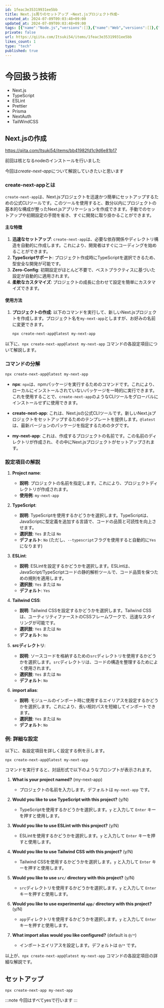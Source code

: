 ```yaml
---
id: 1feac3e35319931ee5bb
title: Next.js周りのセットアップ ~Next.jsプロジェクト作成~
created_at: 2024-07-09T09:03:48+09:00
updated_at: 2024-07-09T09:03:48+09:00
tags: [{"name":"Node.js","versions":[]},{"name":"Web","versions":[]},{"name":"TypeScript","versions":[]},{"name":"Next.js","versions":[]}]
private: false
url: https://qiita.com/Itsuki54/items/1feac3e35319931ee5bb
likes_count: 1
type: "tech"
published: true
---
```


# 今回扱う技術
- Next.js
- TypeScript
- ESLint
- Prettier
- Prisma
- NextAuth
- TailWindCSS

## Next.jsの作成

https://qiita.com/Itsuki54/items/bb41982fd1c9d6e81b17

前回は核となるnodeのインストールを行いました

今回は*create-next-app*について解説していきたいと思います

### create-next-appとは

`create-next-app`は、Next.jsプロジェクトを迅速かつ簡単にセットアップするための公式CLIツールです。このツールを使用すると、数分以内にプロジェクトの基本的な構成が整ったNext.jsアプリケーションを作成できます。手動でのセットアップや初期設定の手間を省き、すぐに開発に取り掛かることができます。

#### 主な特徴

1. **迅速なセットアップ**: `create-next-app`は、必要な依存関係やディレクトリ構造を自動的に作成します。これにより、開発者はすぐにコーディングを始めることができます。
2. **TypeScriptサポート**: プロジェクト作成時にTypeScriptを選択できるため、型安全な開発が可能です。
3. **Zero-Config**: 初期設定がほとんど不要で、ベストプラクティスに基づいた設定が自動的に適用されます。
4. **柔軟なカスタマイズ**: プロジェクトの成長に合わせて設定を簡単にカスタマイズできます。

#### 使用方法

1. **プロジェクトの作成**:
   以下のコマンドを実行して、新しいNext.jsプロジェクトを作成します。プロジェクト名を`my-next-app`としますが、お好みの名前に変更できます。
   ```bash
   npx create-next-app@latest my-next-app
   ```

以下に、`npx create-next-app@latest my-next-app` コマンドの各設定項目について解説します。

### コマンドの分解

```bash
npx create-next-app@latest my-next-app
```

- **npx**: `npx`は、npmパッケージを実行するためのコマンドです。これにより、ローカルにインストールされていないパッケージを一時的に実行できます。これを使用することで、`create-next-app`のようなCLIツールをグローバルにインストールせずに使用できます。

- **create-next-app**: これは、Next.jsの公式CLIツールです。新しいNext.jsプロジェクトをセットアップするためのテンプレートを提供します。`@latest`は、最新バージョンのパッケージを指定するためのタグです。

- **my-next-app**: これは、作成するプロジェクトの名前です。この名前のディレクトリが作成され、その中にNext.jsプロジェクトがセットアップされます。

### 設定項目の解説

1. **Project name**:
   - **説明**: プロジェクトの名前を指定します。これにより、プロジェクトディレクトリが作成されます。
   - **使用例**: `my-next-app`

2. **TypeScript**:
   - **説明**: TypeScriptを使用するかどうかを選択します。TypeScriptは、JavaScriptに型定義を追加する言語で、コードの品質と可読性を向上させます。
   - **選択肢**: `Yes` または `No`
   - **デフォルト**: `No` (ただし、`--typescript`フラグを使用すると自動的に`Yes`になります)

3. **ESLint**:
   - **説明**: ESLintを設定するかどうかを選択します。ESLintは、JavaScript/TypeScriptコードの静的解析ツールで、コード品質を保つための規則を適用します。
   - **選択肢**: `Yes` または `No`
   - **デフォルト**: `Yes`

4. **Tailwind CSS**:
   - **説明**: Tailwind CSSを設定するかどうかを選択します。Tailwind CSSは、ユーティリティファーストのCSSフレームワークで、迅速なスタイリングが可能です。
   - **選択肢**: `Yes` または `No`
   - **デフォルト**: `No`

5. **srcディレクトリ**:
   - **説明**: ソースコードを格納するための`src`ディレクトリを使用するかどうかを選択します。`src`ディレクトリは、コードの構造を整理するためによく使用されます。
   - **選択肢**: `Yes` または `No`
   - **デフォルト**: `No`

6. **import alias**:
   - **説明**: モジュールのインポート時に使用するエイリアスを設定するかどうかを選択します。これにより、長い相対パスを短縮してインポートできます。
   - **選択肢**: `Yes` または `No`
   - **デフォルト**: `No`

### 例: 詳細な設定

以下に、各設定項目を詳しく設定する例を示します。

```bash
npx create-next-app@latest my-next-app
```

コマンドを実行すると、対話形式で以下のようなプロンプトが表示されます。

1. **What is your project named?** (my-next-app)
   - プロジェクトの名前を入力します。デフォルトは `my-next-app` です。

2. **Would you like to use TypeScript with this project?** (y/N)
   - TypeScriptを使用するかどうかを選択します。`y` と入力して `Enter` キーを押すと使用します。

3. **Would you like to use ESLint with this project?** (y/N)
   - ESLintを使用するかどうかを選択します。`y` と入力して `Enter` キーを押すと使用します。

4. **Would you like to use Tailwind CSS with this project?** (y/N)
   - Tailwind CSSを使用するかどうかを選択します。`y` と入力して `Enter` キーを押すと使用します。

5. **Would you like to use `src/` directory with this project?** (y/N)
   - `src`ディレクトリを使用するかどうかを選択します。`y` と入力して `Enter` キーを押すと使用します。

6. **Would you like to use experimental `app/` directory with this project?** (y/N)
   - `app`ディレクトリを使用するかどうかを選択します。`y` と入力して `Enter` キーを押すと使用します。

7. **What import alias would you like configured?** (default is `@/*`)
   - インポートエイリアスを設定します。デフォルトは `@/*` です。

以上が、`npx create-next-app@latest my-next-app` コマンドの各設定項目の詳細な解説です。

## セットアップ

```
npx create-next-app my-next-app
```

:::note
今回はすべてyesで行います
:::
